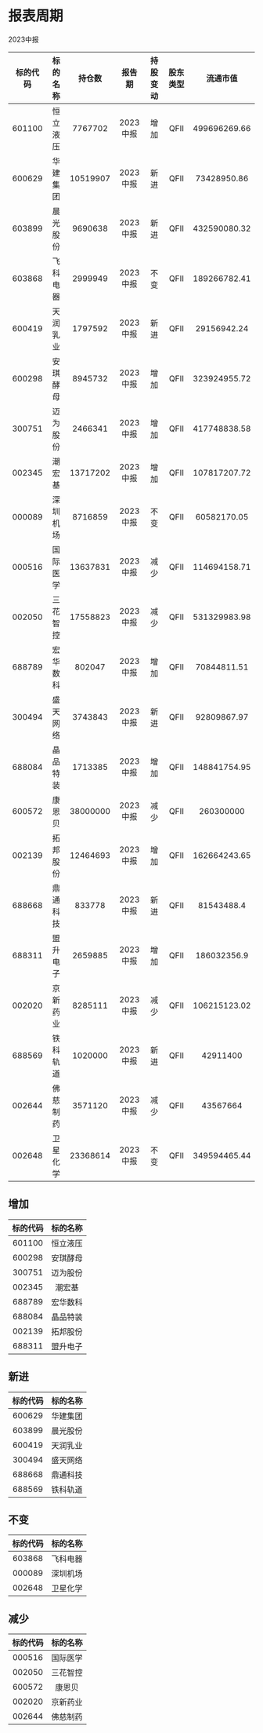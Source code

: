 # 报表周期 

2023中报

| 标的代码 | 标的名称 | 持仓数 | 报告期 | 持股变动 | 股东类型 | 流通市值 |
|:--:|:--:|:--:|:--:|:--:|:--:|:--:|
|601100|恒立液压|7767702|2023中报|增加|QFII|499696269.66|
|600629|华建集团|10519907|2023中报|新进|QFII|73428950.86|
|603899|晨光股份|9690638|2023中报|新进|QFII|432590080.32|
|603868|飞科电器|2999949|2023中报|不变|QFII|189266782.41|
|600419|天润乳业|1797592|2023中报|新进|QFII|29156942.24|
|600298|安琪酵母|8945732|2023中报|增加|QFII|323924955.72|
|300751|迈为股份|2466341|2023中报|增加|QFII|417748838.58|
|002345|潮宏基|13717202|2023中报|增加|QFII|107817207.72|
|000089|深圳机场|8716859|2023中报|不变|QFII|60582170.05|
|000516|国际医学|13637831|2023中报|减少|QFII|114694158.71|
|002050|三花智控|17558823|2023中报|减少|QFII|531329983.98|
|688789|宏华数科|802047|2023中报|增加|QFII|70844811.51|
|300494|盛天网络|3743843|2023中报|新进|QFII|92809867.97|
|688084|晶品特装|1713385|2023中报|增加|QFII|148841754.95|
|600572|康恩贝|38000000|2023中报|减少|QFII|260300000|
|002139|拓邦股份|12464693|2023中报|增加|QFII|162664243.65|
|688668|鼎通科技|833778|2023中报|新进|QFII|81543488.4|
|688311|盟升电子|2659885|2023中报|增加|QFII|186032356.9|
|002020|京新药业|8285111|2023中报|减少|QFII|106215123.02|
|688569|铁科轨道|1020000|2023中报|新进|QFII|42911400|
|002644|佛慈制药|3571120|2023中报|减少|QFII|43567664|
|002648|卫星化学|23368614|2023中报|不变|QFII|349594465.44|


## 增加 

| 标的代码 | 标的名称 |
|:--:|:--:|
|601100|恒立液压|
|600298|安琪酵母|
|300751|迈为股份|
|002345|潮宏基|
|688789|宏华数科|
|688084|晶品特装|
|002139|拓邦股份|
|688311|盟升电子|


## 新进 

| 标的代码 | 标的名称 |
|:--:|:--:|
|600629|华建集团|
|603899|晨光股份|
|600419|天润乳业|
|300494|盛天网络|
|688668|鼎通科技|
|688569|铁科轨道|


## 不变 

| 标的代码 | 标的名称 |
|:--:|:--:|
|603868|飞科电器|
|000089|深圳机场|
|002648|卫星化学|


## 减少 

| 标的代码 | 标的名称 |
|:--:|:--:|
|000516|国际医学|
|002050|三花智控|
|600572|康恩贝|
|002020|京新药业|
|002644|佛慈制药|

